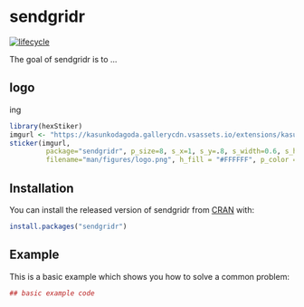 # sendgridr

[![lifecycle](https://img.shields.io/badge/lifecycle-experimental-orange.svg)](https://www.tidyverse.org/lifecycle/#experimental)

The goal of sendgridr is to ...

## logo

ing
``` r
library(hexStiker)
imgurl <- "https://kasunkodagoda.gallerycdn.vsassets.io/extensions/kasunkodagoda/sendgrid-email/2.0.1/1529945827053/Microsoft.VisualStudio.Services.Icons.Default"
sticker(imgurl, 
         package="sendgridr", p_size=8, s_x=1, s_y=.8, s_width=0.6, s_height=0.2,
         filename="man/figures/logo.png", h_fill = "#FFFFFF", p_color = "#263746", h_color = "#489be8")

```

## Installation

You can install the released version of sendgridr from [CRAN](https://CRAN.R-project.org) with:

``` r
install.packages("sendgridr")
```

## Example

This is a basic example which shows you how to solve a common problem:

``` r
## basic example code
```

